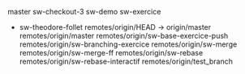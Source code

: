   master
  sw-checkout-3
  sw-demo
  sw-exercice
* sw-theodore-follet
  remotes/origin/HEAD -> origin/master
  remotes/origin/master
  remotes/origin/sw-base-exercice-push
  remotes/origin/sw-branching-exercice
  remotes/origin/sw-merge
  remotes/origin/sw-merge-ff
  remotes/origin/sw-rebase
  remotes/origin/sw-rebase-interactif
  remotes/origin/test_branch
